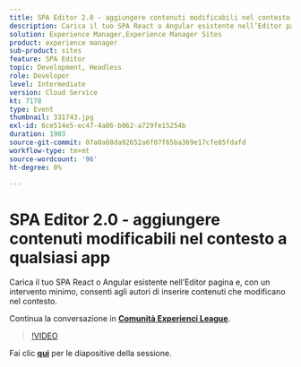 ```yaml
---
title: SPA Editor 2.0 - aggiungere contenuti modificabili nel contesto a qualsiasi app
description: Carica il tuo SPA React o Angular esistente nell’Editor pagina e, con un intervento minimo, consenti agli autori di inserire contenuti che modificano nel contesto. Questa sessione è stata distribuita come parte dell’evento Contenuto Adobe Developers Live.
solution: Experience Manager,Experience Manager Sites
product: experience manager
sub-product: sites
feature: SPA Editor
topic: Development, Headless
role: Developer
level: Intermediate
version: Cloud Service
kt: 7178
type: Event
thumbnail: 331743.jpg
exl-id: 6ce514e5-ec47-4a86-b062-a729fe15254b
duration: 1903
source-git-commit: 07a0a88da92652a6f07f65ba369e17cfe85fdafd
workflow-type: tm+mt
source-wordcount: '96'
ht-degree: 0%

---
```


# SPA Editor 2.0 - aggiungere contenuti modificabili nel contesto a qualsiasi app

Carica il tuo SPA React o Angular esistente nell’Editor pagina e, con un intervento minimo, consenti agli autori di inserire contenuti che modificano nel contesto.

Continua la conversazione in **[Comunità Experienci League](https://adobe.ly/36Yd3v6)**.

>[!VIDEO](https://video.tv.adobe.com/v/331743/?quality=12&learn=on&hidetitle=true)

Fai clic **[qui](/help/adobe-developers-live/assets/spa-editor-2-0.pdf)** per le diapositive della sessione.
